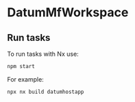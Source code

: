 # DatumMfWorkspace


## Run tasks

To run tasks with Nx use:

```sh
npm start
```

For example:

```sh
npx nx build datumhostapp
```


